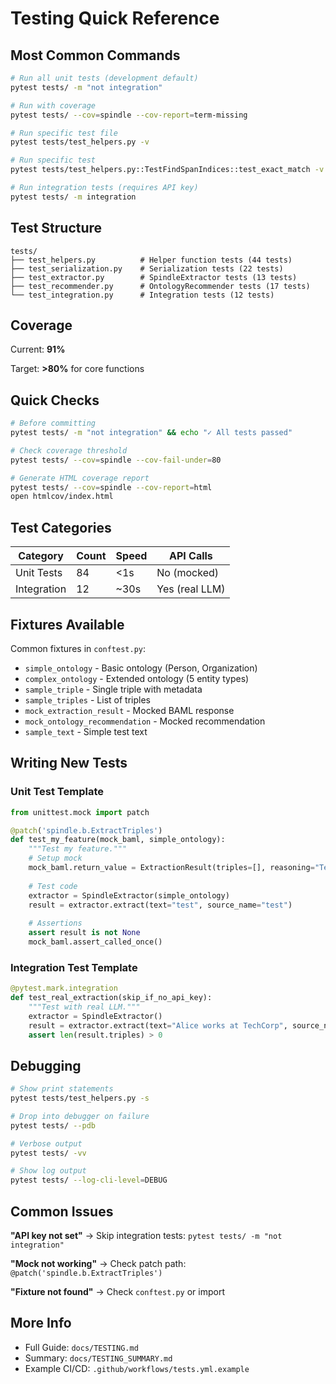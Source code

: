 # Testing Quick Reference

## Most Common Commands

```bash
# Run all unit tests (development default)
pytest tests/ -m "not integration"

# Run with coverage
pytest tests/ --cov=spindle --cov-report=term-missing

# Run specific test file
pytest tests/test_helpers.py -v

# Run specific test
pytest tests/test_helpers.py::TestFindSpanIndices::test_exact_match -v

# Run integration tests (requires API key)
pytest tests/ -m integration
```

## Test Structure

```
tests/
├── test_helpers.py          # Helper function tests (44 tests)
├── test_serialization.py    # Serialization tests (22 tests)
├── test_extractor.py        # SpindleExtractor tests (13 tests)
├── test_recommender.py      # OntologyRecommender tests (17 tests)
└── test_integration.py      # Integration tests (12 tests)
```

## Coverage

Current: **91%**

Target: **>80%** for core functions

## Quick Checks

```bash
# Before committing
pytest tests/ -m "not integration" && echo "✓ All tests passed"

# Check coverage threshold
pytest tests/ --cov=spindle --cov-fail-under=80

# Generate HTML coverage report
pytest tests/ --cov=spindle --cov-report=html
open htmlcov/index.html
```

## Test Categories

| Category | Count | Speed | API Calls |
|----------|-------|-------|-----------|
| Unit Tests | 84 | <1s | No (mocked) |
| Integration | 12 | ~30s | Yes (real LLM) |

## Fixtures Available

Common fixtures in `conftest.py`:
- `simple_ontology` - Basic ontology (Person, Organization)
- `complex_ontology` - Extended ontology (5 entity types)
- `sample_triple` - Single triple with metadata
- `sample_triples` - List of triples
- `mock_extraction_result` - Mocked BAML response
- `mock_ontology_recommendation` - Mocked recommendation
- `sample_text` - Simple test text

## Writing New Tests

### Unit Test Template

```python
from unittest.mock import patch

@patch('spindle.b.ExtractTriples')
def test_my_feature(mock_baml, simple_ontology):
    """Test my feature."""
    # Setup mock
    mock_baml.return_value = ExtractionResult(triples=[], reasoning="Test")
    
    # Test code
    extractor = SpindleExtractor(simple_ontology)
    result = extractor.extract(text="test", source_name="test")
    
    # Assertions
    assert result is not None
    mock_baml.assert_called_once()
```

### Integration Test Template

```python
@pytest.mark.integration
def test_real_extraction(skip_if_no_api_key):
    """Test with real LLM."""
    extractor = SpindleExtractor()
    result = extractor.extract(text="Alice works at TechCorp", source_name="Test")
    assert len(result.triples) > 0
```

## Debugging

```bash
# Show print statements
pytest tests/test_helpers.py -s

# Drop into debugger on failure
pytest tests/ --pdb

# Verbose output
pytest tests/ -vv

# Show log output
pytest tests/ --log-cli-level=DEBUG
```

## Common Issues

**"API key not set"**
→ Skip integration tests: `pytest tests/ -m "not integration"`

**"Mock not working"**
→ Check patch path: `@patch('spindle.b.ExtractTriples')`

**"Fixture not found"**
→ Check `conftest.py` or import

## More Info

- Full Guide: `docs/TESTING.md`
- Summary: `docs/TESTING_SUMMARY.md`
- Example CI/CD: `.github/workflows/tests.yml.example`

